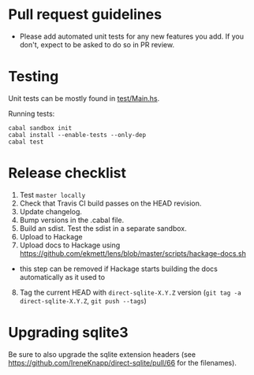 # Pull request guidelines

* Please add automated unit tests for any new features you add.  If you don't, expect to be asked to do so in PR review.

# Testing

Unit tests can be mostly found in [test/Main.hs](https://github.com/IreneKnapp/direct-sqlite/blob/master/test/Main.hs).

Running tests:

```
cabal sandbox init
cabal install --enable-tests --only-dep
cabal test
```

# Release checklist

1. Test `master locally`
2. Check that Travis CI build passes on the HEAD revision.
3. Update changelog.
4. Bump versions in the .cabal file.
5. Build an sdist.  Test the sdist in a separate sandbox.
6. Upload to Hackage
7. Upload docs to Hackage using https://github.com/ekmett/lens/blob/master/scripts/hackage-docs.sh
  * this step can be removed if Hackage starts building the docs automatically as it used to
8. Tag the current HEAD with `direct-sqlite-X.Y.Z` version (`git tag -a direct-sqlite-X.Y.Z`, `git push --tags`)

# Upgrading sqlite3

Be sure to also upgrade the sqlite extension headers (see https://github.com/IreneKnapp/direct-sqlite/pull/66 for the filenames).

